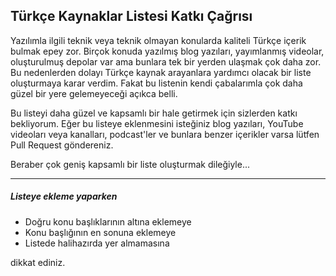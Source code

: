 ## Türkçe Kaynaklar Listesi Katkı Çağrısı

Yazılımla ilgili teknik veya teknik olmayan konularda kaliteli Türkçe içerik bulmak epey zor. Birçok konuda yazılmış blog yazıları, yayımlanmış videolar, oluşturulmuş depolar var ama bunlara tek bir yerden ulaşmak çok daha zor. Bu nedenlerden dolayı Türkçe kaynak arayanlara yardımcı olacak bir liste oluşturmaya karar verdim. Fakat bu listenin kendi çabalarımla çok daha güzel bir yere gelemeyeceği açıkca belli.

Bu listeyi daha güzel ve kapsamlı bir hale getirmek için sizlerden katkı bekliyorum. Eğer bu listeye eklenmesini isteğiniz blog yazıları, YouTube videoları veya kanalları, podcast'ler ve bunlara benzer içerikler varsa lütfen Pull Request göndereniz.

Beraber çok geniş kapsamlı bir liste oluşturmak dileğiyle...

----------

##### Listeye ekleme yaparken

- Doğru konu başlıklarının altına eklemeye
- Konu başlığının en sonuna eklemeye
- Listede halihazırda yer almamasına

dikkat ediniz.
